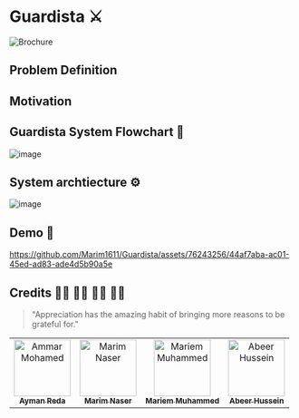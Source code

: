 # Guardista ⚔️
![Brochure](https://github.com/Marim1611/Guardista/assets/76243256/b64478c1-9b72-4fc4-b490-c57923d040df)

## Problem Definition
## Motivation
## Guardista System Flowchart 🧮

![image](https://github.com/Marim1611/Guardista/assets/76243256/1bbffcdf-5278-47ed-8103-e76d644b59ee)

## System archtiecture ⚙️
![image](https://github.com/Marim1611/Guardista/assets/76243256/9ad6fa8e-2aa5-44bd-a688-394f17a45266)


## Demo 🎥
https://github.com/Marim1611/Guardista/assets/76243256/44af7aba-ac01-45ed-ad83-ade4d5b90a5e

## Credits 👨‍💻 👩‍💻 👩‍💻 👩‍💻
> "Appreciation has the amazing habit of bringing more reasons to be grateful for."

<table align="center">
  <tr>
     <td align="center">
    <a href="https://github.com/aymanreda56" target="_black">
    <img src="https://avatars.githubusercontent.com/u/58632281?v=4" width="100px;" alt="Ammar Mohamed"/>
    <br />
    <sub><b>Ayman Reda</b></sub></a>
    </td>
    <td align="center">
    <a href="https://github.com/Marim1611" target="_black">
    <img src="https://avatars.githubusercontent.com/u/76243256?s=120&v=4" width="100px;" alt="Marim Naser"/>
    <br />
    <sub><b>Marim Naser</b></sub></a>
    </td>
    <td align="center">
    <a href="https://github.com/mariemzayn18" target="_black">
    <img src="https://avatars.githubusercontent.com/u/76264155?s=120&v=4" width="100px;" alt="Mariem Muhammed"/>
    <br />
    <sub><b> Mariem Muhammed</b></sub></a>
    </td>
     <td align="center">
    <a href="https://github.com/abeerhbadr" target="_black">
    <img src="https://avatars.githubusercontent.com/u/56753821?v=4" width="100px;" alt="Abeer Hussein"/>
    <br />
    <sub><b>Abeer Hussein</b></sub></a>
    </td>
  </tr>
 </table>
</br>

